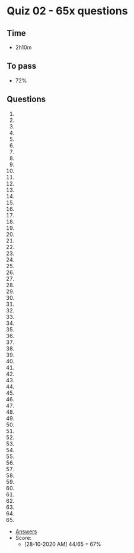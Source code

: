 # Quiz 02 - 65x questions

## Time
* 2h10m

## To pass
* 72%

## Questions
1. 
2. 
3. 
4. 
5. 
6. 
7. 
8. 
9. 
10.
11.
12.
13.
14.
15.
16.
17.
18.
19.
20.
21.
22.
23.
24.
25.
26.
27.
28.
29.
30.
31.
32.
33.
34.
35.
36.
37.
38.
39.
40.
41.
42.
43.
44.
45.
46.
47.
48.
49.
50.
51.
52.
53.
54.
55.
56.
57.
58.
59.
60.
61.
62.
63.
64.
65.
* [Answers]()
* Score:
    * [28-10-2020 AM] 44/65 = 67%
